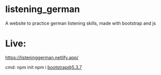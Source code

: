 # listening_german
A website to practice german listening skills, made with bootstrap and js

# Live: 
https://listeninggerman.netlify.app/

cmd:
npm init
npm i bootstrap@5.3.7
